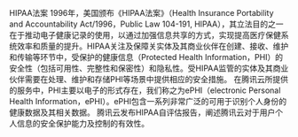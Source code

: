 HIPAA法案
1996年，美国颁布《HIPAA法案》（Health Insurance Portability and Accountability Act/1996，Public Law 104-191, HIPAA），其立法目的之一在于推动电子健康记录的使用，以通过加强信息共享的方式，实现提高医疗保健系统效率和质量的提升。HIPAA关注及保障关实体及其商业伙伴在创建、接收、维护和传输等环节中，受保护的健康信息（Protected Health Information，PHI）的安全性（包括可用性、完整性和保密性）和隐私性。受HIPAA监管的实体及其商业伙伴需要在处理、维护和存储PHI等场景中提供相应的安全措施。
  在腾讯云所提供的服务中，PHI主要以电子的形式存在，我们称之为ePHI（electronic Personal Health Information，ePHI）。ePHI包含一系列非常广泛的可用于识别个人身份的健康数据及其相关数据。
腾讯云发布HIPAA自评估报告，阐述腾讯云对于用户个人信息的安全保护能力及控制的有效性。
